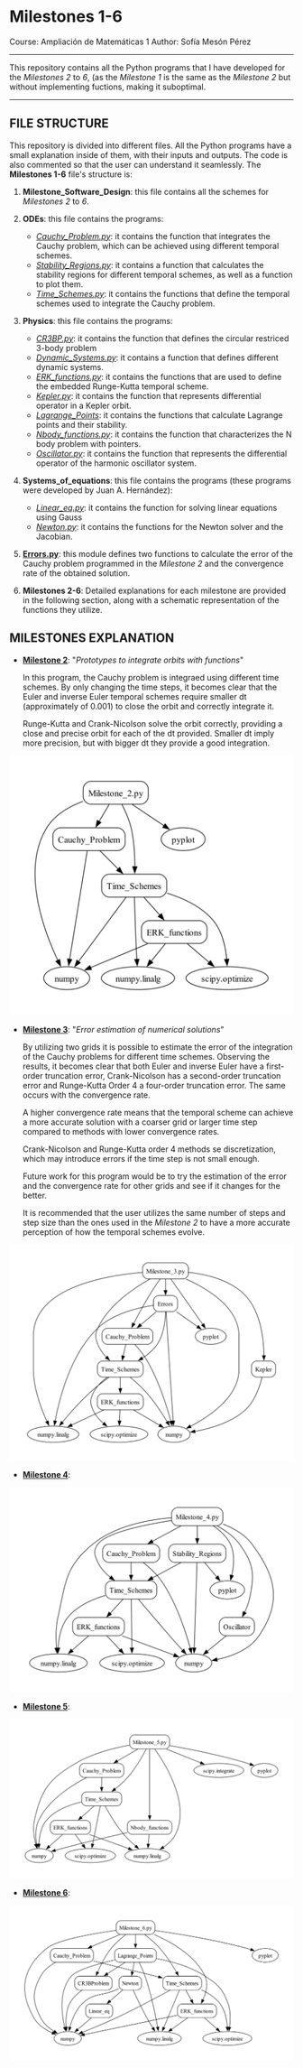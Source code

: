 # Milestones 1-6
Course: Ampliación de Matemáticas 1
Author: Sofía Mesón Pérez

---

This repository contains all the Python programs that I have developed for the  *Milestones 2* to *6*, (as the *Milestone 1* is the same as the *Milestone 2* but without implementing fuctions, making it suboptimal.

---
## FILE STRUCTURE

This repository is divided into different files. All the Python programs have a small explanation inside of them, with their inputs and outputs. The code is also commented so that the user can understand it seamlessly. The **Milestones 1-6** file's structure is:

1. **Milestone_Software_Design**: this file contains all the schemes for *Milestones 2* to *6*.
   
2. **ODEs**: this file contains the programs:
   - [*Cauchy_Problem.py*](ODEs/Cauchy_Problem.py): it contains the function that integrates the Cauchy problem, which can be achieved using different temporal schemes.
   - [*Stability_Regions.py*](ODEs/Stability_Regions.py): it contains a function that calculates the stability regions for different temporal schemes, as well as a function to plot them.
   - [*Time_Schemes.py*](ODEs/Time_Schemes.py): it contains the functions that define the temporal schemes used to integrate the Cauchy problem.

3. **Physics**: this file contains the programs:
   - [*CR3BP.py*](Physics/CR3BProblem.py): it contains the function that defines the circular restriced 3-body problem
   - [*Dynamic_Systems.py*](Physics/Dynamic_systems.py): it contains a function that defines different dynamic systems.
   - [*ERK_functions.py*](Physics/ERK_functions.py): it contains the functions that are used to define the embedded Runge-Kutta temporal scheme.
   - [*Kepler.py*](Physics/Kepler.py): it contains the function that represents differential operator in a Kepler orbit.
   - [*Lagrange_Points*](Physics/Lagrange_Points.py): it contains the functions that calculate Lagrange points and their stability.
   - [*Nbody_functions.py*](Physics/Nbody_functions.py): it contains the function that characterizes the N body problem with pointers.
   - [*Oscillator.py*](Physics/Oscillator.py): it contains the function that represents the  differential operator of the harmonic oscillator system.

4. **Systems_of_equations**: this file contains the programs (these programs were developed by Juan A. Hernández):
   - [*Linear_eq.py*](Systems_of_equations/Linear_eq.py): it contains the function for solving linear equations using Gauss
   - [*Newton.py*](Systems_of_equations/Newton.py): it contains the functions for the Newton solver and the Jacobian.
     
5. [**Errors.py**](Errors.py): this module defines two functions to calculate the error of the Cauchy problem programmed in the *Milestone 2* and the convergence rate of the obtained solution.

6. **Milestones 2-6**: Detailed explanations for each milestone are provided in the following section, along with a schematic representation of the functions they utilize.

## MILESTONES EXPLANATION

- [**Milestone 2**](Milestone_2.py): "_Prototypes to integrate orbits with functions_"
  
  In this program, the Cauchy problem is integraed using different time schemes. By only changing the time steps, it becomes clear that the Euler and inverse Euler temporal schemes require smaller dt (approximately of 0.001) to close the orbit and correctly integrate it.
  
  Runge-Kutta and Crank-Nicolson solve the orbit correctly, providing a close and precise orbit for each of the dt provided. Smaller dt imply more precision, but with bigger dt they provide a good integration.
  
 <p align="center">
  <img src="Milestone_Software_Design/Milestone_2_SD.jpg" alt="Milestone 2 software scheme">
</p>

- [**Milestone 3**](Milestone_3.py): "_Error estimation of numerical solutions_"

   By utilizing two grids it is possible to estimate the error of the integration of the Cauchy problems for different time schemes. Observing the results, it becomes clear that both Euler and inverse Euler have a first-order truncation error, Crank-Nicolson has a second-order truncation error and Runge-Kutta Order 4 a four-order truncation error. The same occurs with the convergence rate.

   A higher convergence rate means that the temporal scheme can achieve a more accurate solution with a coarser grid or larger time step compared to methods with lower convergence rates.

  Crank-Nicolson and Runge-Kutta order 4 methods se discretization, which may introduce errors if the time step is not small enough.

  Future work for this program would be to try the estimation of the error and the convergence rate for other grids and see if it changes for the better.

   It is recommended that the user utilizes the same number of steps and step size than the ones used in the *Milestone 2* to have a more accurate perception of how the temporal schemes evolve.
 <p align="center">
  <img src="Milestone_Software_Design/Milestone_3_SD.jpg" alt="Milestone 3 software scheme">
</p>

- [**Milestone 4**](Milestone_4.py):
 <p align="center">
  <img src="Milestone_Software_Design/Milestone_4_SD.jpg" alt="Milestone 4 software scheme">
</p>

- [**Milestone 5**](Milestone_5.py):
 <p align="center">
  <img src="Milestone_Software_Design/Milestone_5_SD.jpg" alt="Milestone 5 software scheme">
</p>

- [**Milestone 6**](Milestone_6.py):
 <p align="center">
  <img src="Milestone_Software_Design/Milestone_6_SD.jpg" alt="Milestone 6 software scheme">
</p>





